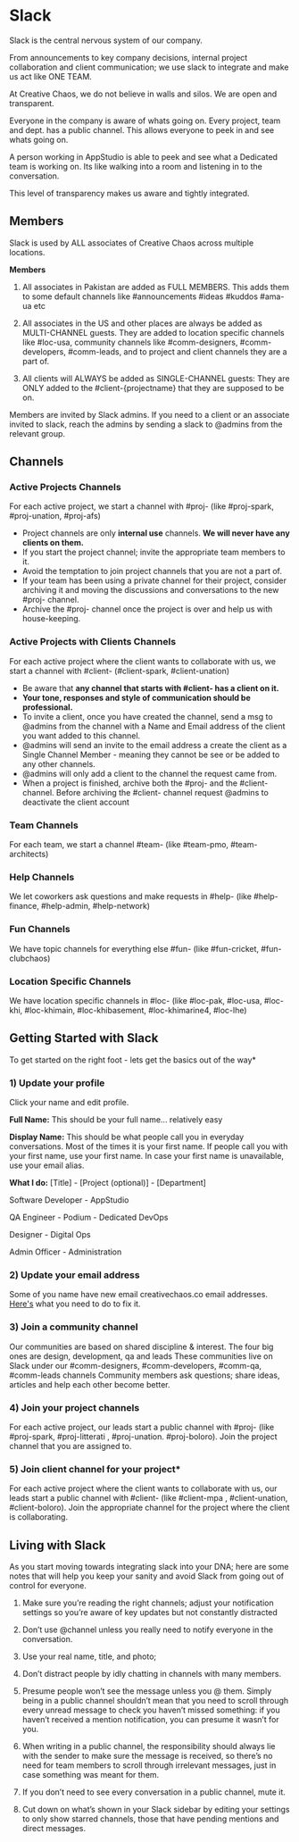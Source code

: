 # Slack

Slack is the central nervous system of our company.

From announcements to key company decisions, internal project collaboration and client communication; we use slack to integrate and make us act like ONE TEAM.

At Creative Chaos, we do not believe in walls and silos. We are open and transparent.

Everyone in the company is aware of whats going on.
Every project, team and dept. has a public channel. This allows everyone to peek in and see whats going on.

A person working in AppStudio is able to peek and see what a Dedicated team is working on. Its like walking into a room and listening in to the conversation.

This level of transparency makes us aware and tightly integrated.

## Members
Slack is used by ALL associates of Creative Chaos across multiple locations.

**Members**
1. All associates in Pakistan are added as FULL MEMBERS.
This adds them to some default channels like #announcements #ideas #kuddos #ama-ua etc

2. All associates in the US and other places are always be added as MULTI-CHANNEL guests.
They are added to location specific channels like #loc-usa, community channels like #comm-designers, #comm-developers, #comm-leads, and to project and client channels they are a part of.

3. All clients will ALWAYS be added as SINGLE-CHANNEL guests:
They are ONLY added to the #client-{projectname} that they are supposed to be on.

Members are invited by Slack admins. If you need to a client or an associate invited to slack, reach the admins by sending a slack to @admins from the relevant group.

## Channels

### Active Projects Channels
For each active project, we start a channel with #proj- (like #proj-spark, #proj-unation, #proj-afs)

- Project channels are only **internal use** channels. **We will never have any clients on them.**
- If you start the project channel; invite the appropriate team members to it.
- Avoid the temptation to join project channels that you are not a part of.
- If your team has been using a private channel for their project, consider archiving it and moving the discussions and conversations to the new #proj- channel.
- Archive the #proj- channel once the project is over and help us with house-keeping.

### Active Projects with Clients Channels
For each active project where the client wants to collaborate with us, we start a channel with #client- (#client-spark, #client-unation)

- Be aware that **any channel that starts with #client- has a client on it.** 
- **Your tone, responses and style of communication should be professional.**
- To invite a client, once you have created the channel, send a msg to @admins from the channel with a Name and Email address of the client you want added to this channel.
- @admins will send an invite to the email address a create the client as a Single Channel Member - meaning they cannot be see or be added to any other channels.
- @admins will only add a client to the channel the request came from.
- When a project is finished, archive both the #proj- and the #client- channel. Before archiving the #client- channel request @admins to deactivate the client account


### Team Channels
For each team, we start a channel #team- (like #team-pmo, #team-architects)

### Help Channels
We let coworkers ask questions and make requests in #help- (like #help-finance, #help-admin, #help-network)

### Fun Channels
We have topic channels for everything else #fun- (like #fun-cricket, #fun-clubchaos)

### Location Specific Channels
We have location specific channels in #loc- (like #loc-pak, #loc-usa, #loc-khi, #loc-khimain, #loc-khibasement, #loc-khimarine4, #loc-lhe)



## Getting Started with Slack
To get started on the right foot - lets get the basics out of the way*

### 1) Update your profile
Click your name and edit profile.

**Full Name:** This should be your full name... relatively easy

**Display Name:** This should be what people call you in everyday conversations. Most of the times it is your first name. If people call you with your first name, use your first name. In case your first name is unavailable, use your email alias.

**What I do:** [Title] - [Project (optional)] - [Department]

Software Developer - AppStudio

QA Engineer - Podium - Dedicated DevOps

Designer - Digital Ops

Admin Officer - Administration

### 2) Update your email address
Some of you name have new email creativechaos.co email addresses. [Here's](https://get.slack.help/hc/en-us/articles/207262907-Change-your-email-address) what you need to do to fix it.

### 3) Join a community channel
Our communities are based on shared discipline & interest. The four big ones are design, development, qa and leads
These communities live on Slack under our #comm-designers, #comm-developers, #comm-qa, #comm-leads channels
Community members ask questions; share ideas, articles and help each other become better.

### 4) Join your project channels
For each active project, our leads start a public channel with #proj- (like #proj-spark, #proj-litterati , #proj-unation. #proj-boloro). Join the project channel that you are assigned to.

### 5) Join client channel for your project* 
For each active project where the client wants to collaborate with us, our leads start a public channel with #client- (like #client-mpa , #client-unation, #client-boloro). Join the appropriate channel for the project where the client is collaborating.


## Living with Slack
As you start moving towards integrating slack into your DNA; here are some notes that will help you keep your sanity and avoid Slack from going out of control for everyone.

1) Make sure you’re reading the right channels; adjust your notification settings so you’re aware of key updates but not constantly distracted

2) Don’t use @channel unless you really need to notify everyone in the conversation. 

3) Use your real name, title, and photo; 

4) Don’t distract people by idly chatting in channels with many members.

5) Presume people won’t see the message unless you @ them. Simply being in a public channel shouldn’t mean that you need to scroll through every unread message to check you haven’t missed something: if you haven’t received a mention notification, you can presume it wasn’t for you.

6) When writing in a public channel, the responsibility should always lie with the sender to make sure the message is received, so there’s no need for team members to scroll through irrelevant messages, just in case something was meant for them.

7) If you don’t need to see every conversation in a public channel, mute it.

8) Cut down on what’s shown in your Slack sidebar by editing your settings to only show starred channels, those that have pending mentions and direct messages.

